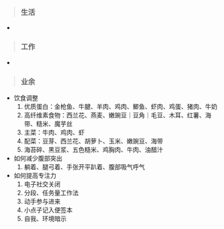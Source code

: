 >### 生活
- 
>### 工作
- 
>### 业余	
- 饮食调整
	1. 优质蛋白：金枪鱼、牛腱、羊肉、鸡肉、鲫鱼、虾肉、鸡蛋、猪肉、牛奶
	1. 高纤维素食物：西兰花、燕麦、嫩豌豆｜豆角｜毛豆、木耳、红薯、海带、糙米、魔芋丝
	1. 主菜：牛肉、鸡肉、虾
	1. 配菜：豆芽、西兰花、胡萝卜、玉米、嫩豌豆、海带
	1. 海苔碎、黑豆浆、五色糙米、鸡胸肉、牛肉、油醋汁
- 如何减少腹部突出
	1. 躺着、腿弓着、手张开平趴着、腹部吸气呼气
- 如何提高专注力
	1. 电子社交关闭
	1. 分段、任务量工作法
	1. 动手参与进来
	1. 小点子记入便签本
	1. 自我、环境暗示